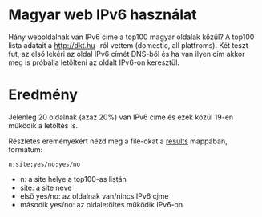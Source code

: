 # Magyar web IPv6 használat

Hány weboldalnak van IPv6 címe a top100 magyar oldalak közül?
A top100 lista adatait a http://dkt.hu -ról vettem (domestic, all platfroms). Két teszt fut, az első lekéri az oldal IPv6 címét DNS-ből és ha van ilyen cím akkor meg is próbálja letölteni az oldalt IPv6-on keresztül.

# Eredmény

Jelenleg 20 oldalnak (azaz 20%) van IPv6 címe és ezek közül 19-en működik a letöltés is.

Részletes ereményekért nézd meg a file-okat a [results](https://github.com/atommaki/hungarian-web-ipv6/tree/master/results) mappában, formátum:
```
n;site;yes/no;yes/no
```
 * n: a site helye a top100-as listán
 * site: a site neve
 * első yes/no: az oldalnak van/nincs IPv6 cjme
 * második yes/no: az oldaletöltés működik IPv6-on
